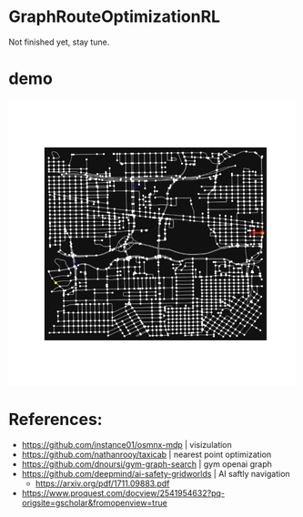 # GraphRouteOptimizationRL
Not finished yet, stay tune. 
# demo

![demo images](images/example/eval_video.gif)

# References:
+ https://github.com/instance01/osmnx-mdp | visizulation
+ https://github.com/nathanrooy/taxicab | nearest point optimization
+ https://github.com/dnoursi/gym-graph-search | gym openai graph
+ https://github.com/deepmind/ai-safety-gridworlds | AI saftly navigation 
  - https://arxiv.org/pdf/1711.09883.pdf
+ https://www.proquest.com/docview/2541954632?pq-origsite=gscholar&fromopenview=true
